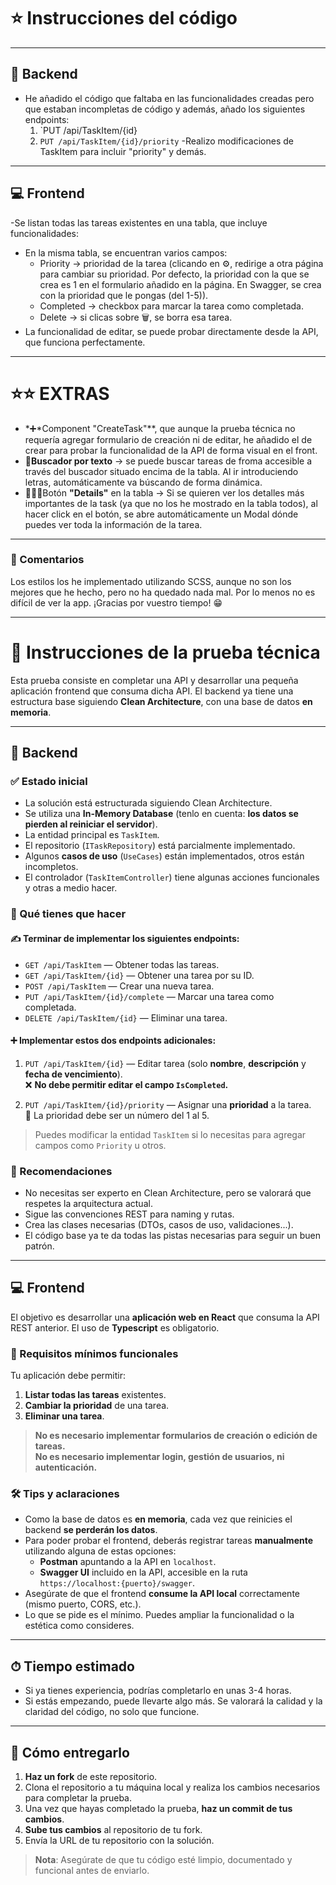 # ⭐ Instrucciones del código
---
## 🧠 Backend
- He añadido el código que faltaba en las funcionalidades creadas pero que estaban incompletas de código y además, añado los siguientes endpoints:
   1. `PUT /api/TaskItem/{id}
   2. `PUT /api/TaskItem/{id}/priority`
-Realizo modificaciones de TaskItem para incluir "priority" y demás.
--- 
## 💻 Frontend
-Se listan todas las tareas existentes en una tabla, que incluye funcionalidades:
   * En la misma tabla, se encuentran varios campos:
        - Priority -> prioridad de la tarea (clicando en ⚙️, redirige a otra página para cambiar su prioridad. Por defecto, la prioridad con la que se crea es 1 en el formulario añadido en             la página. En Swagger, se crea con la prioridad que le pongas (del 1-5)).
        - Completed -> checkbox para marcar la tarea como completada.
        - Delete -> si clicas sobre 🗑️, se borra esa tarea.
   * La funcionalidad de editar, se puede probar directamente desde la API, que funciona perfectamente.
---
# ⭐⭐ EXTRAS
* *➕*Component "CreateTask"**, que aunque la prueba técnica no requería agregar formulario de creación ni de editar, he añadido el de crear para probar la funcionalidad de la API de forma visual en el front.
* **🔎Buscador por texto** -> se puede buscar tareas de froma accesible a través del buscador situado encima de la tabla. Al ir introduciendo letras, automáticamente va búscando de forma dinámica.
* 🕵🏻‍♂️Botón **"Details"** en la tabla -> Si se quieren ver los detalles más importantes de la task (ya que no los he mostrado en la tabla todos), al hacer click en el botón, se abre automáticamente un Modal dónde puedes ver toda la información de la    tarea.
---
### 💬 Comentarios
Los estilos los he implementado utilizando SCSS, aunque no son los mejores que he hecho, pero no ha quedado nada mal. Por lo menos no es difícil de ver la app.
¡Gracias por vuestro tiempo! 😁

---

# 🧪 Instrucciones de la prueba técnica

Esta prueba consiste en completar una API y desarrollar una pequeña aplicación frontend que consuma dicha API. El backend ya tiene una estructura base siguiendo **Clean Architecture**, con una base de datos **en memoria**.

---

## 🧠 Backend

### ✅ Estado inicial
- La solución está estructurada siguiendo Clean Architecture.
- Se utiliza una **In-Memory Database** (tenlo en cuenta: **los datos se pierden al reiniciar el servidor**).
- La entidad principal es `TaskItem`.
- El repositorio (`ITaskRepository`) está parcialmente implementado.
- Algunos **casos de uso** (`UseCases`) están implementados, otros están incompletos.
- El controlador (`TaskItemController`) tiene algunas acciones funcionales y otras a medio hacer.

### 🎯 Qué tienes que hacer

#### ✍️ Terminar de implementar los siguientes endpoints:

- `GET /api/TaskItem` — Obtener todas las tareas.
- `GET /api/TaskItem/{id}` — Obtener una tarea por su ID.
- `POST /api/TaskItem` — Crear una nueva tarea.
- `PUT /api/TaskItem/{id}/complete` — Marcar una tarea como completada.
- `DELETE /api/TaskItem/{id}` — Eliminar una tarea.

#### ➕ Implementar estos dos endpoints adicionales:

1. `PUT /api/TaskItem/{id}` — Editar tarea (solo **nombre**, **descripción** y **fecha de vencimiento**).  
   ❌ **No debe permitir editar el campo `IsCompleted`.**

2. `PUT /api/TaskItem/{id}/priority` — Asignar una **prioridad** a la tarea.  
   🔢 La prioridad debe ser un número del 1 al 5.

> Puedes modificar la entidad `TaskItem` si lo necesitas para agregar campos como `Priority` u otros.

### 🧠 Recomendaciones

- No necesitas ser experto en Clean Architecture, pero se valorará que respetes la arquitectura actual.
- Sigue las convenciones REST para naming y rutas.
- Crea las clases necesarias (DTOs, casos de uso, validaciones...).
- El código base ya te da todas las pistas necesarias para seguir un buen patrón.

---

## 💻 Frontend

El objetivo es desarrollar una **aplicación web en React** que consuma la API REST anterior. El uso de **Typescript** es obligatorio.

### 🎯 Requisitos mínimos funcionales

Tu aplicación debe permitir:

1. **Listar todas las tareas** existentes.
2. **Cambiar la prioridad** de una tarea.
3. **Eliminar una tarea**.

> **No es necesario implementar formularios de creación o edición de tareas.**  
> **No es necesario implementar login, gestión de usuarios, ni autenticación.**

### 🛠 Tips y aclaraciones

- Como la base de datos es **en memoria**, cada vez que reinicies el backend **se perderán los datos**.
- Para poder probar el frontend, deberás registrar tareas **manualmente** utilizando alguna de estas opciones:
  - **Postman** apuntando a la API en `localhost`.
  - **Swagger UI** incluido en la API, accesible en la ruta `https://localhost:{puerto}/swagger`.
- Asegúrate de que el frontend **consume la API local** correctamente (mismo puerto, CORS, etc.).
- Lo que se pide es el mínimo. Puedes ampliar la funcionalidad o la estética como consideres.

---

## ⏱ Tiempo estimado

- Si ya tienes experiencia, podrías completarlo en unas 3-4 horas.
- Si estás empezando, puede llevarte algo más. Se valorará la calidad y la claridad del código, no solo que funcione.

---

## 🚚 Cómo entregarlo

1. **Haz un fork** de este repositorio.
2. Clona el repositorio a tu máquina local y realiza los cambios necesarios para completar la prueba.
3. Una vez que hayas completado la prueba, **haz un commit de tus cambios**.
4. **Sube tus cambios** al repositorio de tu fork.
5. Envía la URL de tu repositorio con la solución.

> **Nota**: Asegúrate de que tu código esté limpio, documentado y funcional antes de enviarlo.

